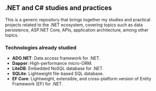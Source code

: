 ## .NET and C# studies and practices
This is a generic repository that brings together my studies and practical projects related to the .NET ecosystem, covering topics such as data persistence, ASP.NET Core, APIs, application architecture, among other topics.

### Technologies already studied

- **ADO.NET**: Data access framework for .NET. 
- **Dapper**: High-performance micro-ORM.
- **LiteDB**: Embedded NoSQL database for .NET.
- **SQLite**: Lightweight file-based SQL database.
- **EF Core**: Lightweight, extensible, and cross-platform version of Entity Framework (EF) for .NET.
